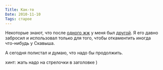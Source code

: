 ```yaml
---
Title: Как-то
Date: 2010-11-10
Tags: старое
---
```


Некоторые знают, что после [одного жж](http://spleaner.livejournal.com) у меня был [другой](http://0nc3.livejournal.com). Я его давно забросил и использовал только для того, чтобы откаментить иногда что-нибудь у Скавыша.

А сегодня полистал и думаю, что надо бы продолжить.

хинт: жать надо на стрелочки в заголовке )